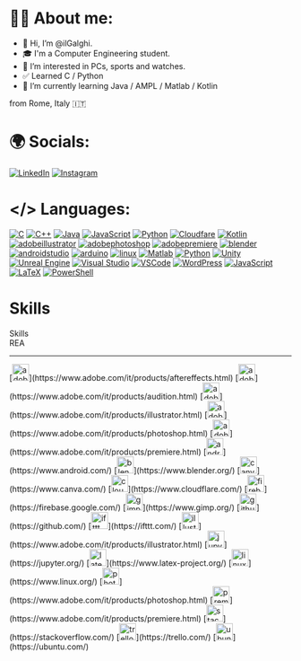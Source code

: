 # 👨‍💻 About me:
- 👋 Hi, I’m @ilGalghi.
- ‍🎓 I'm a Computer Engineering student.
- 👀 I’m interested in PCs, sports and watches.
- ✅ Learned C / Python
- 🌱 I’m currently learning Java / AMPL / Matlab / Kotlin

from Rome, Italy 🇮🇹

# 🌍 Socials:
[![LinkedIn](https://img.shields.io/badge/LinkedIn-0A66C2?logo=linkedin&logoColor=white&style=for-the-badge)](https://www.linkedin.com/in/leonardogalgano/)
[![Instagram](https://img.shields.io/static/v1?message=Instagram&logo=instagram&label=&color=E4405F&logoColor=white&labelColor=&style=for-the-badge)](https://www.instagram.com/ilgalghi)

# </> Languages:
[![C](https://skillicons.dev/icons?i=c)](https://www.iso.org/standard/74528.html)
[![C++](https://skillicons.dev/icons?i=cpp)](https://isocpp.org/)
[![Java](https://skillicons.dev/icons?i=java)](https://www.java.com/)
[![JavaScript](https://skillicons.dev/icons?i=js)](https://developer.mozilla.org/en-US/docs/Web/JavaScript)
[![Python](https://skillicons.dev/icons?i=py)](https://www.python.org/)
[![Cloudfare](https://skillicons.dev/icons?i=cloudflare)](https://www.r-project.org/)
[![Kotlin](https://skillicons.dev/icons?i=kotlin)](https://kotlinlang.org/)
[![adobeillustrator](https://skillicons.dev/icons?i=ai)](https://www.adobe.com/it/products/illustrator.html)
[![adobephotoshop](https://skillicons.dev/icons?i=ps)](https://www.adobe.com/it/products/photoshop.html)
[![adobepremiere](https://skillicons.dev/icons?i=pr)](https://www.adobe.com/it/products/premiere.html)
[![blender](https://skillicons.dev/icons?i=blender)](https://golang.org/)
[![androidstudio](https://skillicons.dev/icons?i=androidstudio)](https://www.scala-lang.org/)
[![arduino](https://skillicons.dev/icons?i=arduino)](https://www.perl.org/)
[![linux](https://skillicons.dev/icons?i=linux)](https://www.rust-lang.org/)
[![Matlab](https://skillicons.dev/icons?i=matlab)](https://www.mathworks.com/products/matlab.html)
[![Python](https://skillicons.dev/icons?i=py)](https://www.python.org/)
[![Unity](https://skillicons.dev/icons?i=unity)](https://unity.com/)
[![Unreal Engine](https://skillicons.dev/icons?i=unreal)](https://www.unrealengine.com/)
[![Visual Studio](https://skillicons.dev/icons?i=visualstudio)](https://visualstudio.microsoft.com/)
[![VSCode](https://skillicons.dev/icons?i=vscode)](https://code.visualstudio.com/)
[![WordPress](https://skillicons.dev/icons?i=wordpress)](https://wordpress.org/)
[![JavaScript](https://skillicons.dev/icons?i=js)](https://developer.mozilla.org/en-US/docs/Web/JavaScript)
[![LaTeX](https://skillicons.dev/icons?i=latex)](https://www.latex-project.org/)
[![PowerShell](https://skillicons.dev/icons?i=powershell)](https://docs.microsoft.com/en-us/powershell/)



# Skills

<p align="left">Skills<br>REA</p>

---


<div align="left">
  [<img src="https://img.shields.io/badge/Adobe After Effects-9999FF?logo=adobeaftereffects&logoColor=black&style=for-the-badge" height="30" alt="adobeaftereffects logo" />](https://www.adobe.com/it/products/aftereffects.html)
  [<img src="https://img.shields.io/badge/Adobe Audition-9999FF?logo=adobeaudition&logoColor=black&style=for-the-badge" height="30" alt="adobeaudition logo" />](https://www.adobe.com/it/products/audition.html)
  [<img src="https://img.shields.io/badge/Adobe Illustrator-FF9A00?logo=adobeillustrator&logoColor=black&style=for-the-badge" height="30" alt="adobeillustrator logo" />](https://www.adobe.com/it/products/illustrator.html)
  [<img src="https://img.shields.io/badge/Adobe Photoshop-31A8FF?logo=adobephotoshop&logoColor=black&style=for-the-badge" height="30" alt="adobephotoshop logo" />](https://www.adobe.com/it/products/photoshop.html)
  [<img src="https://img.shields.io/badge/Adobe Premiere Pro-9999FF?logo=adobepremierepro&logoColor=black&style=for-the-badge" height="30" alt="adobepremierepro logo" />](https://www.adobe.com/it/products/premiere.html)
  [<img src="https://img.shields.io/badge/Android-3DDC84?logo=android&logoColor=black&style=for-the-badge" height="30" alt="android logo" />](https://www.android.com/)
  [<img src="https://img.shields.io/badge/Blender-F5792A?logo=blender&logoColor=black&style=for-the-badge" height="30" alt="blender logo" />](https://www.blender.org/)
  [<img src="https://img.shields.io/badge/Canva-00C4CC?logo=canva&logoColor=black&style=for-the-badge" height="30" alt="canva logo" />](https://www.canva.com/)
  [<img src="https://img.shields.io/badge/Cloudflare-F38020?logo=cloudflare&logoColor=black&style=for-the-badge" height="30" alt="cloudflare logo" />](https://www.cloudflare.com/)
  [<img src="https://img.shields.io/badge/Firebase-FFCA28?logo=firebase&logoColor=black&style=for-the-badge" height="30" alt="firebase logo" />](https://firebase.google.com/)
  [<img src="https://img.shields.io/badge/GIMP-5C5543?logo=gimp&logoColor=white&style=for-the-badge" height="30" alt="gimp logo" />](https://www.gimp.org/)
  [<img src="https://img.shields.io/badge/GitHub-181717?logo=github&logoColor=white&style=for-the-badge" height="30" alt="github logo" />](https://github.com/)
  [<img src="https://img.shields.io/badge/IFTTT-000000?logo=ifttt&logoColor=white&style=for-the-badge" height="30" alt="ifttt logo" />](https://ifttt.com/)
  [<img src="https://img.shields.io/badge/Adobe Illustrator-FF9A00?logo=adobeillustrator&logoColor=black&style=for-the-badge" height="30" alt="illustrator logo" />](https://www.adobe.com/it/products/illustrator.html)
  [<img src="https://img.shields.io/badge/Jupyter-F37626?logo=jupyter&logoColor=black&style=for-the-badge" height="30" alt="jupyter logo" />](https://jupyter.org/)
  [<img src="https://img.shields.io/badge/LaTeX-008080?logo=latex&logoColor=white&style=for-the-badge" height="30" alt="latex logo" />](https://www.latex-project.org/)
  [<img src="https://img.shields.io/badge/Linux-FCC624?logo=linux&logoColor=black&style=for-the-badge" height="30" alt="linux logo" />](https://www.linux.org/)
  [<img src="https://img.shields.io/badge/Adobe Photoshop-31A8FF?logo=adobephotoshop&logoColor=black&style=for-the-badge" height="30" alt="photoshop logo" />](https://www.adobe.com/it/products/photoshop.html)
  [<img src="https://img.shields.io/badge/Adobe Premiere Pro-9999FF?logo=adobepremierepro&logoColor=black&style=for-the-badge" height="30" alt="premierepro logo" />](https://www.adobe.com/it/products/premiere.html)
  [<img src="https://img.shields.io/badge/Stack Overflow-F58025?logo=stackoverflow&logoColor=black&style=for-the-badge" height="30" alt="stackoverflow logo" />](https://stackoverflow.com/)
  [<img src="https://img.shields.io/badge/Trello-0052CC?logo=trello&logoColor=white&style=for-the-badge" height="30" alt="trello logo" />](https://trello.com/)
  [<img src="https://img.shields.io/badge/Ubuntu-E95420?logo=ubuntu&logoColor=white&style=for-the-badge" height="30" alt="ubuntu logo" />](https://ubuntu.com/)
</div>

